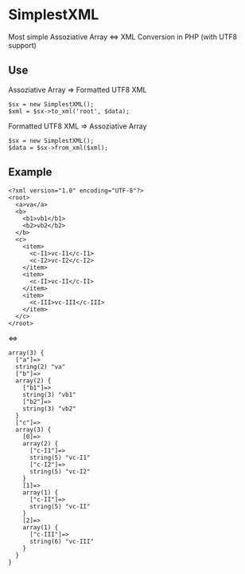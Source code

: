 SimplestXML
===========

Most simple Assoziative Array &lt;=> XML Conversion in PHP (with UTF8 support)

Use
-------

Assoziative Array => Formatted UTF8 XML
```
$sx = new SimplestXML();
$xml = $sx->to_xml('root', $data);
```

Formatted UTF8 XML => Assoziative Array
```
$sx = new SimplestXML();
$data = $sx->from_xml($xml);
```

Example
-------

```
<?xml version="1.0" encoding="UTF-8"?>
<root>
  <a>va</a>
  <b>
    <b1>vb1</b1>
    <b2>vb2</b2>
  </b>
  <c>
    <item>
      <c-I1>vc-I1</c-I1>
      <c-I2>vc-I2</c-I2>
    </item>
    <item>
      <c-II>vc-II</c-II>
    </item>
    <item>
      <c-III>vc-III</c-III>
    </item>
  </c>
</root>
```
<=>
```
array(3) {
  ["a"]=>
  string(2) "va"
  ["b"]=>
  array(2) {
    ["b1"]=>
    string(3) "vb1"
    ["b2"]=>
    string(3) "vb2"
  }
  ["c"]=>
  array(3) {
    [0]=>
    array(2) {
      ["c-I1"]=>
      string(5) "vc-I1"
      ["c-I2"]=>
      string(5) "vc-I2"
    }
    [1]=>
    array(1) {
      ["c-II"]=>
      string(5) "vc-II"
    }
    [2]=>
    array(1) {
      ["c-III"]=>
      string(6) "vc-III"
    }
  }
}
```
